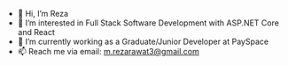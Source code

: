 - 👋 Hi, I’m Reza
- 👀 I’m interested in Full Stack Software Development with ASP.NET Core and React
- 🌱 I’m currently working as a Graduate/Junior Developer at PaySpace
- 📫 Reach me via email: m.rezarawat3@gmail.com

<!---
RezaRawat/RezaRawat is a ✨ special ✨ repository because its `README.md` (this file) appears on your GitHub profile.
You can click the Preview link to take a look at your changes.
--->
